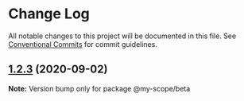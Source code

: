# Change Log

All notable changes to this project will be documented in this file.
See [Conventional Commits](https://conventionalcommits.org) for commit guidelines.

## [1.2.3](https://github.com/rizalibnu/lerna-conventional-commits-example/compare/@my-scope/beta@1.2.2...@my-scope/beta@1.2.3) (2020-09-02)

**Note:** Version bump only for package @my-scope/beta
